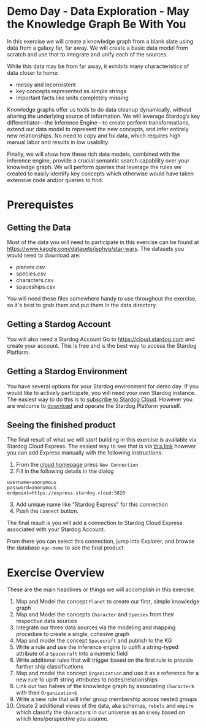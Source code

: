 # Demo Day - Data Exploration - May the Knowledge Graph Be With You

In this exercise we will create a knowledge graph from a blank slate using data from a galaxy far, far away. We will create a basic data model from scratch and use that to integrate and unify each of the sources. 

While this data may be from far away, it exhibits many characteristics of data closer to home:

- messy and inconsistent 
- key concepts represented as simple strings
- important facts like units completely missing
 
Knowledge graphs offer us tools to do data cleanup dynamically, without altering the underlying source of information. We will leverage Stardog’s key differentiator—the Inference Engine—to create perform transformations, extend our data model to represent the new concepts, and infer entirely new relationships. No need to copy and fix data, which requires high manual labor and results in low usability.
 
Finally, we will show how these rich data models, combined with the inference engine, provide a crucial semantic search capability over your knowledge graph. We will perform queries that leverage the rules we created to easily identify key concepts which otherwise would have taken extensive code and/or queries to find.

# Prerequistes

## Getting the Data

Most of the data you will need to participate in this exercise can be found at https://www.kaggle.com/datasets/jsphyg/star-wars. The datasets you would need to download are:

* planets.csv
* species.csv
* characters.csv
* spaceships.csv

You will need these files somewhere handy to use throughout the exercise, so it's best to grab them and put them in the data directory. 

## Getting a Stardog Account

You will also need a Stardog Account 
Go to https://cloud.stardog.com and create your account. This is free and is the best way to access the Stardog Platform. 

## Getting a Stardog Environment

You have several options for your Stardog environment for demo day. If you would like to actively participate, you will need your own Stardog instance. The easiest way to do this is to [subscribe to Stardog Cloud](https://cloud.stardog.com/get-started). However you are welcome to [download](https://www.stardog.com/get-started/) and operate the Stardog Platform yourself.

## Seeing the finished product

The final result of what we will _start_ building in this exercise is available via Stardog Cloud Express. The easiest way to see that is via [this link](https://cloud.stardog.com/connect?endpoint=https://express.stardog.cloud:5820&username=anonymous&password=anonymous) however you can add Express manually with the following instructions:

1. From the [cloud homepage](https://cloud.stardog.com) press `New Connection` 
2. Fill in the following details in the dialog

```
username=anonymous
password=anonymous
endpoint=https://express.stardog.cloud:5820
```

3. Add unique name like "Stardog Express" for this connection 
4. Push the `Connect` button. 

The final result is you will add a connection to Stardog Cloud Express associated with your Stardog Account. 

From there you can select this connection, jump into Explorer, and browse the database `kgc-demo` to see the final product.

# Exercise Overview

These are the main headlines or things we will accomplish in this exercise.

1. Map and Model the concept `Planet` to create our first, simple knowledge graph
2. Map and Model the concepts `Character` and `Species` from their respective data sources
3. Integrate our three data sources via the modeling and mapping procedure to create a single, cohesive graph
4. Map and model the concept `Spacecraft` and publish to the KG
5. Write a rule and use the inference engine to uplift a string-typed attribute of a `Spacecraft` into a numeric field
6. Write additional rules that will trigger based on the first rule to provide further ship classifications
7. Map and model the concept `Organization` and use it as a reference for a new rule to uplift string attributes to nodes/relationships
8. Link our two halves of the knowledge graph by associating `Character`s with their `Organization`s
9. Write a new rule that will infer group membership across nested groups
10. Create 2 additional views of the data, aka schemas, `rebels` and `empire` which classify the `Character`s in our universe as an `Enemy` based on which lens/perspective you assume.  